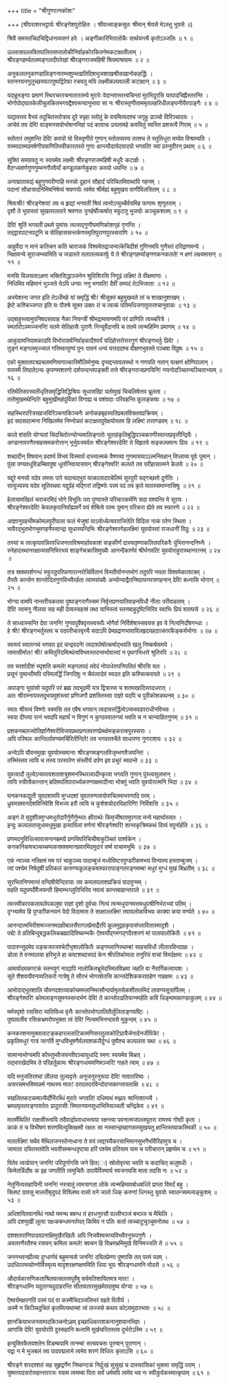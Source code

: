 +++
title = "श्रीगुणरत्नकोशः"

+++
(श्रीपराशरभट्टार्यः श्रीरङ्गेशपुरोहितः । श्रीवत्साङ्कसुतः श्रीमान् श्रेयसे मेऽस्तु भूयसे ॥)

श्रियै समस्तचिदचिद्विधानव्यसनं हरेः । अङ्गीकारिभिरालोकैः सार्थयन्त्यै कृतोऽञ्जलिः ॥ १ ॥

उल्लासपल्लवितपालितसप्तलोकीनिर्वाहकोरकितनेमकटाक्षलीलाम् ।  
श्रीरङ्गहर्म्यतलमङ्गलदीपरेखां श्रीरङ्गराजमहिषीं श्रियमाश्रयामः ॥ २ ॥

अनुकलतनुकाण्डालिङ्गनारम्भशुम्भत्प्रतिदिशभुजशाखश्रीसखानोकहर्द्धिः ।  
स्तननयनगुलुच्छस्फारपुष्पद्विरेफा रचयतु मयि लक्ष्मीकल्पवल्ली कटाक्षान् ॥ ३ ॥

यद्भ्रूभङ्गाः प्रमाणं स्थिरचररचनातारतम्ये मुरारेः वेदान्तास्तत्त्वचिन्तां मुरभिदुरसि यत्पादचिह्नैस्तरन्ति ।   
भोगोपोद्घातकेलीचुलकितभगवद्वैश्वरूप्यानुभावा सा नः श्रीरास्तृणीताममृतलहरिधीलङ्घनीयैरपाङ्गैः ॥ ४ ॥

यद्यावत्तव वैभवं तदुचितस्तोत्राय दूरे स्पृहा स्तोतुं के वयमित्यदश्च जगृहुः प्राञ्चो विरिञ्चादयः ।  
अप्येवं तव देवि! वाङ्मनसयोर्भाषानभिज्ञं पदं कावाचः प्रयतामहे कवयितुं स्वस्ति प्रशस्त्यै गिराम् ॥ ५ ॥

स्तोतारं तमुशन्ति देवि! कवयो यो विस्तृणीते गुणान् स्तोतव्यस्य ततश्च ते स्तुतिधुरा मय्येव विश्राम्यति ।   
यस्मादस्मदमर्षणीयफणितिस्वीकारतस्ते गुणाः क्षान्त्यौदार्यदयादयो भगवति! स्वां प्रस्नुवीरन् प्रथाम् ॥ ६ ॥

सूक्तिं समग्रयतु नः स्वयमेव लक्ष्मीः श्रीरङ्गराजमहिषी मधुरैः कटाक्षैः ।  
वैदग्ध्यवर्णगुणगुम्भनगौरवैर्यां कण्डूलकर्णकुहराः कवयो धयन्ति ॥ ७ ॥

अनाघ्रातावद्यं बहुगुणपरीणाहि मनसो दुहानं सौहार्दं परिचितमिवाथापि गहनम् ।  
पदानां सौभ्रात्रादनिमिषनिषेव्यं श्रवणयोः त्वमेव श्रीर्मह्यं बहुमुखय वाणीविलसितम् ॥ ८ ॥

श्रियःश्रीः! श्रीरङ्गेशय! तव च हृद्यां भगवतीं श्रियं त्वत्तोऽप्युच्चैर्वयमिह फणामः शृणुतराम् ।  
दृशौ ते भूयास्तां सुखतरलतारे श्रवणतः पुनर्हर्षोत्कर्षात् स्फुटतु भुजयोः कञ्चुकशतम् ॥ ९ ॥

देवि! श्रुतिं भगवतीं प्रथमे पुमांसः त्वत्सद्गुणौघमणिकोशगृहं गृणन्ति ।  
तद्द्वारपाटनपटूनि च सेतिहाससन्तर्कणस्मृतिपुराणपुरस्सराणि ॥ १० ॥

आहुर्वेदा न मानं कतिचन कति चाराजकं विश्वमेतद्राजन्वत्केचिदीशं गुणिनमपि गुणैस्तं दरिद्राणमन्ये ।  
भिक्षावन्ये सुराजम्भवमिति च जडास्ते तलातल्यकार्षुः ये ते श्रीरङ्गहर्म्याङ्गणकनकलते! न क्षणं लक्ष्यमासन् ॥ ११ ॥

मनसि विलसताऽक्ष्णा भक्तिसिद्धाञ्जनेन श्रुतिशिरसि निगूढं लक्ष्मि! ते वीक्षमाणाः ।  
निधिमिव महिमानं भुञ्जते येऽपि धन्याः ननु भगवति! दैवीं सम्पदं तेऽभिजाताः ॥ १२ ॥

अस्येशाना जगत इति तेऽधीमहे यां समृद्धिं श्रीः! श्रीसूक्तं बहुमुखयते तां च शाखानुशाखम् ।  
ईष्टे कश्चिज्जगत इति यः पौरुषे सूक्त उक्तः तं च त्वत्कं पतिमधिजगावुत्तरश्चानुवाकः ॥ १३ ॥

उद्बाहुस्त्वामुपनिषदसावाह नैका नियन्त्रीं श्रीमद्रामायणमपि परं प्राणिति त्वच्चरित्रे ।  
स्मर्तारोऽस्मज्जननि! यतमे सेतिहासैः पुराणैः निन्युर्वेदानपि च ततमे त्वन्महिम्नि प्रमाणम् ॥ १४ ॥

आकुग्रामनियामकादपि विभोरासर्वनिर्वाहकादैश्वर्यं यदिहोत्तरोत्तरगुणं श्रीरङ्गभर्तुः प्रिये! ।  
तुङ्गं मङ्गलमुज्ज्वलं गरिमवत्पुण्यं पुनः पावनं धन्यं यत्तददश्च वीक्षणभुवस्ते पञ्चषा विप्रुषः ॥ १५ ॥

एको मुक्तातपत्रप्रचलमणिघणात्कारिमौलिर्मनुष्यः दृप्यद्दन्तावलस्थो न गणयति नतान् यत्क्षणं क्षोणिपालान् ।  
यत्तस्मै तिष्ठतेऽन्यः कृपणमशरणो दर्शयन्दन्तपङ्क्ती तत्ते श्रीरङ्गराजप्रणयिनि! नयनोदञ्चितन्यञ्चिताभ्याम् ॥ १६ ॥

रतिर्मतिसरस्वतीधृतिसमृद्धिसिद्धिश्रियः सुधासखि! यतोमुखं चिचलिषेत्तव भ्रूलता ।  
ततोमुखमथेन्दिरे! बहुमुखीमहंपूर्विकां विगाह्य च वशंवदाः परिवहन्ति कूलङ्कषाः ॥ १७ ॥

सहस्थिरपरित्रसव्रजविरिञ्चनाकिञ्चनैः अनोकहबृहस्पतिप्रबलविक्लवप्रक्रियम् ।  
इदं सदसदात्मना निखिलमेव निम्नोन्नतं कटाक्षतदुपेक्षयोस्तव हि लक्ष्मि! तत्ताण्डवम् ॥ १८ ॥

काले शंसति योग्यतां चिदचितोरन्योन्यमालिङ्गतोः भूताहंकृतिबुद्धिपञ्चकरणीस्वान्तप्रवृत्तीन्द्रियैः ।  
अण्डानावरणैस्सहस्रमकरोत्तान् भूर्भुवःस्वर्वतः श्रीरङ्गेश्वरदेवि! ते विहृतये सङ्कल्पमानः प्रियः ॥ १९ ॥

शब्दादीन् विषयान् प्रदर्श्य विभवं विस्मार्य दास्यात्मकं वैष्णव्या गुणमाययाऽऽत्मनिवहान् विप्लाव्य पूर्वः पुमान् ।  
पुंसा पण्यवधूविडम्बिवपुषा धूर्तानिवायासयन् श्रीरङ्गेश्वरि! कल्पते तव परीहासात्मने केलये ॥ २० ॥

यद्दूरे मनसो यदेव तमसः पारे यदत्यद्भुतं यत्कालादपचेलिमं सुरपुरी यद्गच्छतो दुर्गतिः ।  
सायुज्यस्य यदेव सूतिरथवा यद्दुर्ग्रहं मद्गिरां तद्विष्णोः परमं पदं तव कृते मातस्समाम्नासिषुः ॥ २१ ॥

हेलायामखिलं चराचरमिदं भोगे विभूतिः परा पुण्यास्ते परिचारकर्मणि सदा पश्यन्ति ये सूरयः ।  
श्रीरङ्गेश्वरदेवि! केवलकृपानिर्वाह्यवर्गे वयं शेषित्वे परमः पुमान् परिकरा ह्येते तव स्फारणे ॥ २२ ॥

आज्ञानुग्रहभीमकोमलपुरीपाला फलं भेजुषां याऽयोध्येत्यपराजितेति विदिता नाकं परेण स्थिता ।  
भावैरद्भुतभोगभूमगहनैस्सान्द्रा सुधास्यन्दिभिः श्रीरङ्गेश्वरगेहलक्ष्मि! युवयोस्तां राजधानीं विदुः ॥ २३ ॥

तस्यां च त्वत्कृपावन्निरवधिजनताविश्रमार्हावकाशं सङ्कीर्णं दास्यतृष्णाकलितपरिकरैः पुंभिरानन्दनिघ्नैः ।  
स्नेहादस्थानरक्षाव्यसनिभिरभयं शार्ङ्गचक्रासिमुख्यैः आनन्दैकार्णवं श्रीर्भगवति! युवयोराहुरास्थानरत्नम् ॥ २४ ॥

तत्र स्रक्स्पर्शगन्धं स्फुरदुपरिफणारत्नरोचिर्वितानं विस्तीर्यानन्तभोगं तदुपरि नयता विश्वमेकातपत्रम् ।  
तैस्तैः कान्तेन शान्तोदितगुणविभवैरर्हता त्वामसंख्यैः अन्योन्याद्वैतनिष्ठाघनरसगहनान् देवि! बध्नासि भोगान् ॥ २५ ॥

भोग्या वामपि नान्तरीयकतया पुष्पाङ्गरागैस्समं निर्वृत्तप्रणयातिवाहनविधौ नीताः परीवाहताम् ।  
देवि! त्वामनु नीलया सह मही देव्यस्सहस्रं तथा याभिस्त्वं स्तनबाहुदृष्टिभिरिव स्वाभिः प्रियं श्लाघसे ॥ २६ ॥

ते साध्यास्सन्ति देवा जननि! गुणवपुर्वेषवृत्तस्वरूपैः भोगैर्वा निर्विशेषास्सवयस इव ये नित्यनिर्दोषगन्धाः ।  
हे श्रीः! श्रीरङ्गभर्तुस्तव च पदपरीचारवृत्त्यै सदाऽपि प्रेमप्रद्राणभावाविलहृदयहठात्कारकैङ्कर्यभोगाः ॥ २७ ॥

स्वरूपं स्वातन्त्र्यं भगवत इदं चन्द्रवदने! त्वदाश्लेषोत्कर्षाद्भवति खलु निष्कर्षसमये ।  
त्वमासीर्मातः! श्रीः! कमितुरिदमित्थंत्वविभवस्तदन्तर्भावात्त्वां न पृथगभिधत्ते श्रुतिरपि ॥ २८ ॥

तव स्पर्शादीशं स्पृशति कमले! मङ्गलपदं तवेदं नोपाधेरुपनिपतितं श्रीरसि यतः ।  
प्रसूनं पुष्यन्तीमपि परिमलर्द्धिं जिगदिषुः न चैवंत्वादेवं स्वदत इति कश्चित्कवयते ॥ २९ ॥

अपाङ्गा भूयांसो यदुपरि परं ब्रह्म तदभूदमी यत्र द्वित्रास्स च शतमखादिस्तदधरात् ।  
अतः श्रीराम्नायस्तदुभयमुशंस्त्वां प्रणिजगौ प्रशस्तिस्सा राज्ञो यदपि च पुरीकोशकथनम् ॥ ३० ॥

स्वतः श्रीस्त्वं विष्णोः स्वमसि तत एवैष भगवान् त्वदायत्तर्द्धित्वेऽप्यभवदपराधीनविभवः ।  
स्वया दीप्त्या रत्नं भवदपि महार्घं न विगुणं न कुण्ठस्वातन्त्र्यं भवति च न चान्याहितगुणम् ॥ ३१ ॥

प्रशकनबलज्योतिर्ज्ञानैश्वरीविजयप्रथाप्रणतवरणप्रेमक्षेमङ्करत्वपुरस्सराः ।  
अपि परिमलः कान्तिर्लावण्यमर्चिरितीन्दिरे! तव भगवतश्चैते साधारणा गुणराशयः ॥ ३२ ॥

अन्येऽपि यौवनमुखा युवयोस्समानाः श्रीरङ्गमङ्गलविजृम्भणवैजयन्ति! ।  
तस्मिंस्तव त्वयि च तस्य परस्परेण संस्तीर्य दर्पण इव प्रचुरं स्वदन्ते ॥ ३३ ॥

युवत्वादौ तुल्येऽप्यपरवशताशत्रुशमनस्थिरत्वादीन्कृत्वा भगवति गुणान् पुंस्त्वसुलभान् ।  
त्वयि स्त्रीत्वैकान्तान् म्रदिमपतिपारार्थ्यकरुणाक्षमादीन्वा भोक्तुं भवति युवयोरात्मनि भिदा ॥ ३४ ॥

घनकनकद्युती युवदशामपि मुग्धदशां युवतरुणत्वयोरुचितमाभरणादि परम् ।  
ध्रुवमसमानदेशविनिवेशि विभज्य हरौ त्वयि च कुशेशयोदरविहारिणि! निर्विशसि ॥ ३५ ॥

अङ्गं ते मृदुशीतमुग्धमधुरोदारैर्गुणैर्गुम्भतः क्षीराब्धेः किमृजीषतामुपगता मन्ये महार्घास्ततः ।  
इन्दुः कल्पलतासुधामधुमुखा इत्याविलां वर्णनां श्रीरङ्गेश्वरि! शान्तकृत्रिमकथं दिव्यं वपुर्नार्हति ॥ ३६ ॥

प्रणमदनुविधित्सावासनानम्रमग्रे प्रणयिपरिचिचीषाकुञ्चितं पार्श्वकेन ।  
कनकनिकषचञ्चच्चम्पकस्रक्समानप्रवरमिदमुदारं वर्ष्म वाचामभूमिः ॥ ३७ ॥

एकं न्यञ्च्य नतिक्षमं मम परं चाकुञ्च्य पादाम्बुजं मध्येविष्टरपुण्डरीकमभयं विन्यस्य हस्ताम्बुजम् ।  
त्वां पश्येम निषेदुषीं प्रतिकलं कारुण्यकूलङ्कषस्फारापाङ्गतरङ्गमम्ब! मधुरं मुग्धं मुखं बिभ्रतीम् ॥ ३८ ॥

सुरभितनिगमान्तं वन्दिषीयेन्दिरायाः तव कमलपलाशप्रक्रियं पादयुग्मम् ।  
वहति यदुपमर्दैर्वैजयन्ती हिमाम्भःप्लुतिभिरिव नवत्वं कान्तबाहान्तराले ॥ ३९ ॥

त्वत्स्वीकारकलावलेपकलुषा राज्ञां दृशो दुर्वचाः नित्यं त्वन्मधुपानमत्तमधुपश्रीनिर्भराभ्यां पतिम् ।  
दृग्भ्यामेव हि पुण्डरीकनयनं वेदो विदामास ते साक्षाल्लक्ष्मि! तवावलोकविभवः काक्वा कया वर्ण्यते ॥ ४० ॥

आनन्दात्मभिरीशमज्जनमदक्षीबालसैरागलप्रेमार्द्रैरपि कूलमुद्वहकृपासंप्लावितास्मादृशैः ।  
पद्मे! ते प्रतिबिन्दुबद्धकलिकब्रह्मादिविष्कम्भकैः ऐश्वर्योद्गमगद्गदैरशरणं मां पालयालोकितैः ॥ ४१ ॥

पादारुन्तुदमेव पङ्कजरजश्चेटीभृशालोकितैः अङ्गम्लानिरथाम्ब! साहसविधौ लीलारविन्दग्रहः ।  
डोला ते वनमालया हरिभुजे हा कष्टशब्दास्पदं केन श्रीरतिकोमला तनुरियं वाचां विमर्दक्षमा ॥ ४२ ॥

आमर्यादमकण्टकं स्तनयुगं नाद्यापि नालोकितभ्रूभेदस्मितविभ्रमा जहति वा नैसर्गिकत्वायशः ।  
सूते शैशवयौवनव्यतिकरो गात्रेषु ते सौरभं भोगस्रोतसि कान्तदेशिककरग्राहेण गाहक्षमः ॥ ४३ ॥

आमोदाद्भुतशालि यौवनदशाव्याकोचमम्लानिमत्सौन्दर्यामृतसेकशीतलमिदं लावण्यसूत्रार्पितम् ।  
श्रीरङ्गेश्वरि! कोमलाङ्गसुमनस्सन्दर्भणं देवि! ते कान्तोरःप्रतियत्नमर्हति कविं धिङ्मामकाण्डाकुलम् ॥ ४४ ॥

मर्मस्पृशो रससिरा व्यतिविध्य वृत्तैः कान्तोपभोगललितैर्लुलिताङ्गयष्टिः ।  
पुष्पावलीव रसिकभ्रमरोपभुक्ता त्वं देवि! नित्यमभिनन्दयसे मुकुन्दम् ॥ ४५ ॥

कनकरशनामुक्ताताटङ्कहारललाटिकामणिसरतुलाकोटिप्रायैर्जनार्दनजीविके! ।  
प्रकृतिमधुरं गात्रं जागर्ति मुग्धविभूषणैर्वलयशकलैर्दुग्धं पुष्पैश्च कल्पलता यथा ॥ ४६ ॥

सामान्यभोग्यमपि कौस्तुभवैजयन्तीपञ्चायुधादि रमणः स्वयमेव बिभ्रत् ।  
तद्भारखेदमिव ते परिहर्तुकामः श्रीरङ्गधाममणिमञ्जरि! गाहते त्वाम् ॥ ४७ ॥

यदि मनुजतिरश्चां लीलया तुल्यवृत्तेः अनुजनुरनुरूपा देवि! नावातरिष्यः ।  
असरसमभविष्यन्नर्म नाथस्य मातः! दरदलदरविन्दोदन्तकान्तायताक्षि ॥ ४८ ॥

स्खलितकटकमाल्यैर्दोर्भिरब्धिं मुरारेः भगवति! दधिमाथं मथ्नतः श्रान्तिशान्त्यै ।  
भ्रमदमृततरङ्गावर्ततः प्रादुरासीः स्मितनयनसुधाभिस्सिञ्चती चन्द्रिकेव ॥ ४९ ॥

मातर्मैथिलि! राक्षसीस्त्वयि तदैवार्द्रापराधास्त्वया रक्षन्त्या पवनात्मजाल्लघुतरा रामस्य गोष्ठी कृता ।  
काकं तं च विभीषणं शरणमित्युक्तिक्षमौ रक्षतः सा नस्सान्द्रमहागसस्सुखयतु क्षान्तिस्तवाकस्मिकी ॥ ५० ॥

मातर्लक्ष्मि! यथैव मैथिलजनस्तेनाध्वना ते वयं त्वद्दास्यैकरसाभिमानसुभगैर्भावैरिहामुत्र च ।  
जामाता दयितस्तवेति भवतीसम्बन्धदृष्ट्या हरिं पश्येम प्रतियाम याम च परीचारान् प्रहृष्येम च ॥ ५१ ॥

पितेव त्वत्प्रेयान् जननि! परिपूर्णागसि जने हित(ः) स्रोतोवृत्त्या भवति च कदाचित् कलुषधीः ।  
किमेतर्न्निर्दोषः क इह जगतीति त्वमुचितैः उपायैर्विस्मार्य स्वजनयसि माता तदसि नः ॥ ५२ ॥

नेतुर्नित्यसहायिनी जननि! नस्त्रातुं त्वमत्रागता लोके त्वन्महिमावबोधबधिरे प्राप्ता विमर्दं बहु ।  
क्लिष्टं ग्रावसु मालतीमृदुपदं विश्लिष्य वासो वने जातो धिक् करुणां धिगस्तु युवयोः स्वातन्त्र्यमत्यङ्कुशम् ॥ ५३ ॥

अधिशयितवानब्धिं नाथो ममन्थ बबन्ध तं हरधनुरसौ वल्लीभञ्जं बभञ्ज च मैथिलि ।  
अपि दशमुखीं लूत्वा रक्षःकबन्धमनर्तयत् किमिव न पतिः कर्ता त्वच्चाटुचुञ्चुमनोरथः ॥ ५४ ॥

दशशतपाणिपादवदनाक्षिमुखैरखिलैः अपि निजवैश्वरूप्यविभवैरनुरूपगुणैः ।  
अवतरणैरतैश्च रसयन् कमिता कमले! क्वचन हि विभ्रमभ्रमिमुखे विनिमज्जति ते ॥ ५५ ॥

जननभवनप्रीत्या दुग्धार्णवं बहुमन्यसे जननि! दयितप्रेम्णा पुष्णासि तत् परमं पदम् ।  
उदधिपरमव्योम्नोर्विस्मृत्य मादृशरक्षणक्षममिति धिया भूयः श्रीरङ्गधामनि मोदसे ॥ ५६ ॥

औदार्यकारुणिकताश्रितवत्सलत्वपूर्वेषु सर्वमतिशायितमत्र मातः! ।  
श्रीरङ्गधाम्नि यदुतान्यदुदाहरन्ति सीतावतारमुखमेतदमुष्य योग्या ॥ ५७ ॥

ऐश्वर्यमक्षरगतिं परमं पदं वा कस्मैचिदञ्जलिभरं वहते वितीर्य ।  
अस्मै न किञ्चिदुचितं कृतमित्यथाम्ब! त्वं लज्जसे कथय कोऽयमुदारभावः ॥ ५८ ॥

ज्ञानक्रियाभजनसम्पदकिञ्चनोऽहम् इच्छाधिकारशकनानुशयानभिज्ञः ।  
आगांसि देवि! युवयोरपि दुस्सहानि बध्नामि मूर्खचरितस्तव दुर्भरोऽस्मि ॥ ५९ ॥

इत्युक्तिकैतवशतेन विडम्बयामि तानम्ब! सत्यवचसः पुरुषान् पुराणान् ।  
यद्वा न मे भुजबलं तव पादपद्मलाभे त्वमेव शरणं विधितः कृताऽसि ॥ ६० ॥

श्रीरङ्गे शरदश्शतं सह सुहृद्वर्गेण निष्कण्टकं निर्दुःखं सुसुखं च दास्यरसिकां भुक्त्वा समृद्धिं पराम् ।  
युष्मत्पादसरोरुहान्तररजः स्याम त्वमम्बा पिता सर्वं धर्ममपि त्वमेव भव नः स्वीकुर्वकस्मात्कृपाम् ॥ ६१ ॥